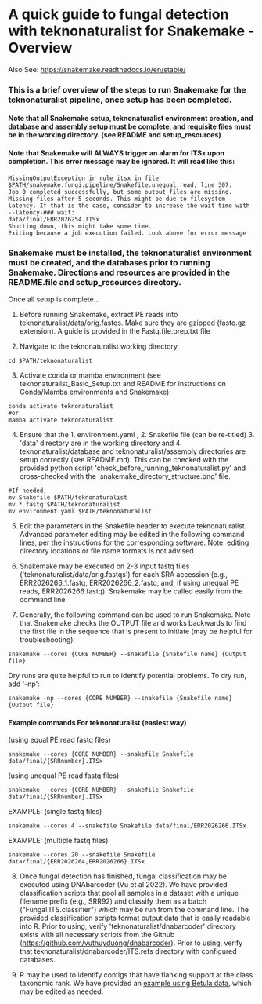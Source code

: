 # A quick guide to fungal detection with teknonaturalist for Snakemake - Overview
Also See: https://snakemake.readthedocs.io/en/stable/

### This is a brief overview of the steps to run Snakemake for the teknonaturalist pipeline, once setup has been completed. 
#### Note that all Snakemake setup, teknonaturalist environment creation, and database and assembly setup must be complete, and requisite files must be in the working directory. (see README and setup_resources)

#### Note that Snakemake will ALWAYS trigger an alarm for ITSx upon completion. This error message may be ignored. It will read like this: <br>
```
MissingOutputException in rule itsx in file $PATH/snakemake.fungi.pipeline/Snakefile.unequal.read, line 307:
Job 0 completed successfully, but some output files are missing. Missing files after 5 seconds. This might be due to filesystem latency. If that is the case, consider to increase the wait time with --latency-### wait:
data/final/ERR2026254.ITSx
Shutting down, this might take some time.
Exiting because a job execution failed. Look above for error message
```

### Snakemake must be installed, the teknonaturalist environment must be created, and the databases prior to running Snakemake. Directions and resources are provided in the README.file and setup_resources directory.  
Once all setup is complete...

1. Before running Snakemake, extract PE reads into teknonaturalist/data/orig.fastqs. Make sure they are gzipped (fastq.gz extension). A guide is provided in the Fastq.file.prep.txt file

2. Navigate to the teknonaturalist working directory.
```
cd $PATH/teknonaturalist
```

3. Activate conda or mamba environment (see teknonaturalist_Basic_Setup.txt and README for instructions on Conda/Mamba environments and Snakemake):
```
conda activate teknonaturalist
#or
mamba activate teknonaturalist
```

4. Ensure that the 1. environment.yaml , 2. Snakefile file (can be re-titled) 3. 'data' directory are in the working directory and 4. teknonaturalist/database and teknonaturalist/assembly directories are setup correctly (see README.md). This can be checked with the provided python script 'check_before_running_teknonaturalist.py' and cross-checked with the 'snakemake_directory_structure.png' file.
```
#If needed,
mv Snakefile $PATH/teknonaturalist
mv *.fastq $PATH/teknonaturalist
mv environment.yaml $PATH/teknonaturalist
```

5. Edit the parameters in the Snakefile header to execute teknonaturalist. Advanced parameter editing may be edited in the following command lines, per the instructions for the corresponding software. Note: editing directory locations or file name formats is not advised.

6. Snakemake may be executed on 2-3 input fastq files ('teknonaturalist/data/orig.fastqs') for each SRA accession (e.g., ERR2026266_1.fastq, ERR2026266_2.fastq, and, if using unequal PE reads, ERR2026266.fastq). Snakemake may be called easily from the command line.

7. Generally, the following command can be used to run Snakemake. Note that Snakemake checks the OUTPUT file and works backwards to find the first file in the sequence that is present to initiate (may be helpful for troubleshooting):
```
snakemake --cores {CORE NUMBER} --snakefile {Snakefile name} {Output file}
```

Dry runs are quite helpful to run to identify potential problems. To dry run, add '-np':
```
snakemake -np --cores {CORE NUMBER} --snakefile {Snakefile name} {Output file}
```

#### Example commands For teknonaturalist (easiest way) <br>

(using equal PE read fastq files)
```
snakemake --cores {CORE NUMBER} --snakefile Snakefile data/final/{SRRnumber}.ITSx
```

(using unequal PE read fastq files)
```
snakemake --cores {CORE NUMBER} --snakefile Snakefile data/final/{SRRnumber}.ITSx
```

EXAMPLE: (single fastq files)
```
snakemake --cores 4 --snakefile Snakefile data/final/ERR2026266.ITSx
```
EXAMPLE: (multiple fastq files)
```
snakemake --cores 20 --snakefile Snakefile data/final/{ERR2026264,ERR2026266}.ITSx
```

8. Once fungal detection has finished, fungal classification may be executed using DNAbarcoder (Vu et al 2022). We have provided classification scripts that pool all samples in a dataset with a unique filename prefix (e.g., SRR92) and classify them as a batch ("Fungal.ITS.classifier") which may be run from the command line. The provided classification scripts format output data that is easily readable into R. Prior to using, verify 'teknonaturalist/dnabarcoder' directory exists with all necessary scripts from the Github (https://github.com/vuthuyduong/dnabarcoder). Prior to using, verify that teknonaturalist/dnabarcoder/ITS.refs directory with configured databases. 

9. R may be used to identify contigs that have flanking support at the class taxonomic rank. We have provided an [example using Betula data](https://github.com/nicholasbard/tekno-manuscript-analysis/blob/main/analyze.5.8S.R), which may be edited as needed.

